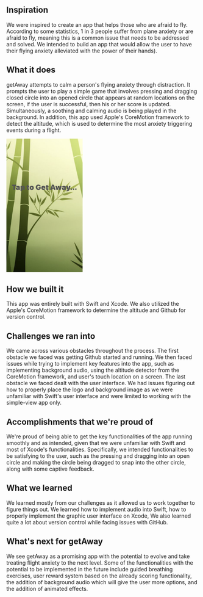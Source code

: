 ## Inspiration

We were inspired to create an app that helps those who are afraid to fly. According to some statistics, 1 in 3 people suffer from plane anxiety or are afraid to fly, meaning this is a common issue that needs to be addressed and solved. We intended to build an app that would allow the user to have their flying anxiety alleviated with the power of their hands).

## What it does

getAway attempts to calm a person's flying anxiety through distraction. It prompts the user to play a simple game that involves pressing and dragging closed circle into an opened circle that appears at random locations on the screen, if the user is successful, then his or her score is updated. Simultaneously, a soothing and calming audio is being played in the background. In addition, this app used Apple's CoreMotion framework to detect the altitude, which is used to determine the most anxiety triggering events during a flight. 

<img src="https://github.com/gutierrezr/HackRiddle/blob/master/IMG_1322.PNG" alt="alt text" width="200" height="350">

## How we built it

This app was entirely built with Swift and Xcode. We also utilized the Apple's CoreMotion framework to determine the altitude and Github for version control.


## Challenges we ran into

We came across various obstacles throughout the process. The first obstacle we faced was getting Github started and running. We then faced issues while trying to implement key features into the app, such as implementing background audio, using the altitude detector from the CoreMotion framework, and user's touch location on a screen. The last obstacle we faced dealt with the user interface. We had issues figuring out how to properly place the logo and background image as we were unfamiliar with Swift's user interface and were limited to working with the simple-view app only.


## Accomplishments that we're proud of

We're proud of being able to get the key functionalities of the app running smoothly and as intended, given that we were unfamiliar with Swift and most of Xcode's functionalities.  Specifically, we intended functionalities to be satisfying to the user, such as the pressing and dragging into an open circle and making the circle being dragged to snap into the other circle, along with some captive feedback.


## What we learned

We learned mostly from our challenges as it allowed us to work together to figure things out. We learned how to implement audio into Swift, how to properly implement the graphic user interface on Xcode,  We also learned quite a lot about version control while facing issues with GitHub.

## What's next for getAway

We see getAway as a promising app with the potential to evolve and take treating flight anxiety to the next level. Some of the functionalities with the potential to be implemented in the future include guided breathing exercises, user reward system based on the already scoring functionality, the addition of background audio which will give the user more options, and the addition of animated effects. 

